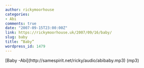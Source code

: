 ```yaml
---
author: rickymoorhouse
categories:
- Abi
comments: true
date: "2007-09-15T23:00:00Z"
link: https://rickymoorhouse.uk/2007/09/16/baby/
slug: baby
title: “Baby”
wordpress_id: 1479
---
```


<!--

![](http://samespirit.net/ricky/audio/player/noflash.gif)
-->[Baby -Abi](http://samespirit.net/ricky/audio/abibaby.mp3) (mp3)
